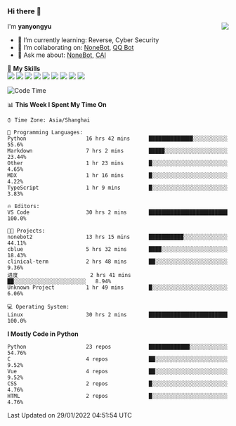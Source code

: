 ### Hi there 👋

<a href="#">
  <img align="right" src="https://github-readme-stats.vercel.app/api?username=yanyongyu&count_private=true&show_icons=true&bg_color=15,f2f7fd,E0EAFC" />
</a>

I'm **yanyongyu**

- 🌱 I’m currently learning: Reverse, Cyber Security
- 👯 I’m collaborating on: [NoneBot](https://github.com/nonebot), [QQ Bot](https://github.com/Mrs4s/go-cqhttp)
- 💬 Ask me about: [NoneBot](https://github.com/nonebot), [CAI](https://github.com/cscs181/CAI)

🌟 **My Skills**  
![](https://img.shields.io/badge/-Python-3e74a2?style=flat-square&logo=Python&logoColor=fff)
![](https://img.shields.io/badge/-Node.js-339933?style=flat-square&logo=Node.js&logoColor=fff)
![](https://img.shields.io/badge/-Vue-4fc08d?style=flat-square&logo=Vue.js&logoColor=fff)
![](https://img.shields.io/badge/-React-2d98ce?style=flat-square&logo=React&logoColor=fff)
![](https://img.shields.io/badge/-Docker-2496ED?style=flat-square&logo=Docker&logoColor=fff)
![](https://img.shields.io/badge/-Linux-000000?style=flat-square&logo=Linux&logoColor=fff)
![](https://img.shields.io/badge/-MySQL-4479A1?style=flat-square&logo=MySQL&logoColor=fff)
![](https://img.shields.io/badge/-Redis-DC382D?style=flat-square&logo=Redis&logoColor=fff)
![](https://img.shields.io/badge/-MongoDB-47A248?style=flat-square&logo=MongoDB&logoColor=fff)

<!--START_SECTION:waka-->
![Code Time](http://img.shields.io/badge/Code%20Time-2%2C070%20hrs%209%20mins-blue)

📊 **This Week I Spent My Time On** 

```text
⌚︎ Time Zone: Asia/Shanghai

💬 Programming Languages: 
Python                   16 hrs 42 mins      ██████████████░░░░░░░░░░░   55.6% 
Markdown                 7 hrs 2 mins        █████░░░░░░░░░░░░░░░░░░░░   23.44% 
Other                    1 hr 23 mins        █░░░░░░░░░░░░░░░░░░░░░░░░   4.65% 
MDX                      1 hr 16 mins        █░░░░░░░░░░░░░░░░░░░░░░░░   4.22% 
TypeScript               1 hr 9 mins         █░░░░░░░░░░░░░░░░░░░░░░░░   3.83%

🔥 Editors: 
VS Code                  30 hrs 2 mins       █████████████████████████   100.0%

🐱‍💻 Projects: 
nonebot2                 13 hrs 15 mins      ███████████░░░░░░░░░░░░░░   44.11% 
cblue                    5 hrs 32 mins       ████░░░░░░░░░░░░░░░░░░░░░   18.43% 
clinical-term            2 hrs 48 mins       ██░░░░░░░░░░░░░░░░░░░░░░░   9.36% 
进度                       2 hrs 41 mins       ██░░░░░░░░░░░░░░░░░░░░░░░   8.94% 
Unknown Project          1 hr 49 mins        █░░░░░░░░░░░░░░░░░░░░░░░░   6.06%

💻 Operating System: 
Linux                    30 hrs 2 mins       █████████████████████████   100.0%

```

**I Mostly Code in Python** 

```text
Python                   23 repos            █████████████░░░░░░░░░░░░   54.76% 
C                        4 repos             ██░░░░░░░░░░░░░░░░░░░░░░░   9.52% 
Vue                      4 repos             ██░░░░░░░░░░░░░░░░░░░░░░░   9.52% 
CSS                      2 repos             █░░░░░░░░░░░░░░░░░░░░░░░░   4.76% 
HTML                     2 repos             █░░░░░░░░░░░░░░░░░░░░░░░░   4.76%

```



 Last Updated on 29/01/2022 04:51:54 UTC
<!--END_SECTION:waka-->
